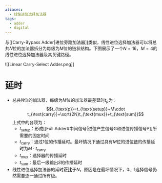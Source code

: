 ```yaml
---
aliases:
  - 线性进位选择加法器
tags:
  - adder
  - digital
---
```

与[[Carry-Bypass Adder|进位旁路加法器]]类似，线性进位选择加法器可以将总共$N$位的加法器拆分为每级为$M$位的链状结构。下图展示了一个$N=16$，$M=4$的线性进位选择加法器及其关键路径。

![[Linear Carry-Select Adder.png]]
# 延时

- 总共$N$位的加法器，每级为$M$位的加法器最差延时$t_{\text{p}}$为：$$t_{\text{p}}=t_{\text{setup}}+M\cdot t_{\text{carry}}+\sqrt{2N}t_{\text{mux}}+t_{\text{sum}}$$上式中的各项为：
	- $t_{\text{setup}}$：形成[[Full Adder#中间信号|进位产生信号G和进位传播信号P]]所需要的固定时间
	- $t_{\text{carry}}$：通过1位的传播延时。最坏情况下通过具有$M$位的进位链的传播延时为$M\cdot t_{\text{carry}}$
	- $t_{\text{mux}}$：选择器的传播延时
	- $t_{\text{sum}}$：最后一级输出$S$的传播延时
- 线性进位选择加法器的延时**正比**于$N$，原因是在最坏情况下，0、1选择信号仍然需要逐一通过所有级。
